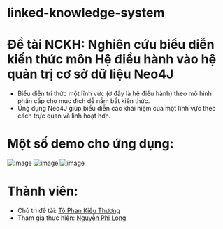 # linked-knowledge-system
# Đề tài NCKH: Nghiên cứu biểu diễn kiến thức môn Hệ điều hành vào hệ quản trị cơ sở dữ liệu Neo4J
- Biểu diễn tri thức một lĩnh vực (ở đây là hệ điều hành) theo mô hình phân cấp cho mục đích dễ nắm bắt kiến thức.
- Ứng dụng Neo4J giúp biểu diễn các khái niệm của một lĩnh vực theo cách trực quan và linh hoạt hơn.
# Một số demo cho ứng dụng:
![image](https://github.com/user-attachments/assets/4ff8cd22-c472-4ae4-b859-52b1992dd9e2)
![image](https://github.com/user-attachments/assets/9bc03f57-e459-4027-9274-a69f01ef272a)
![image](https://github.com/user-attachments/assets/01c015e2-07f0-47ac-a3e1-f54c447b9d5d)
# Thành viên:
- Chủ trì đề tài: <a href="https://github.com/ThuongPhan662003">Tô Phan Kiều Thương</a>
- Tham gia thực hiện: <a href="https://github.com/NguyenPhiLongIT">Nguyễn Phi Long</a>

